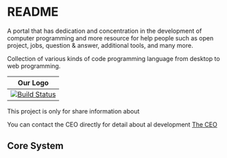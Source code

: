 README
======

A portal that has dedication and concentration in the development of computer programming and more resource for help people such as open project, jobs, question & answer, additional tools, and many more.

Collection of various kinds of code programming language from desktop to web programming.

| Our Logo |
| :---: | 
[![Build Status](http://pasarkode.com/foto_banner/badgepk1.png)](http://pasarkode.com)|




This project is only for share information about

You can contact the CEO directly for detail about al development [The CEO](https://facebook.com/anovanmaximuz) 


Core System
------------


